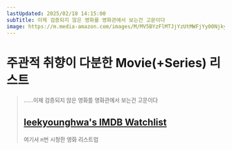 ```yaml
---
lastUpdated: 2025/02/18 14:15:00
subTitle: 이제 검증되지 않은 영화를 영화관에서 보는건 고문이다
image: https://m.media-amazon.com/images/M/MV5BYzFlMTJjYzUtMWFjYy00NjkyLTg1Y2EtYmZkMjdlOGQ1ZGYwL2ltYWdlXkEyXkFqcGdeQXVyMTQxNzMzNDI@._V1_.jpg
---
```


# 주관적 취향이 다분한 Movie(+Series) 리스트

> ......이제 검증되지 않은 영화를 영화관에서 보는건 고문이다   
> ## [leekyounghwa's IMDB Watchlist](https://www.imdb.com/user/ur191119219/watchlist/?ref_=ext_shr_lnk)  
> 여기서 n번 시청한 영화 리스트업

<br/>

<template v-for="(movie, idx) in movies" >
    <div class="container" :id="movieId(movie.name)">
            <a :href="movie.link" target="_blank"><img class="movie-img" :src="movie.img"/></a>
        <div class="blog-content">
            <h4>{{movie.date}}</h4>
            <h3>
                <a :href="`#${movieId(movie.name)}`"
                    class="header-anchor"
                    aria-hidden="true">#</a>
                {{idx+1}}. {{movie.name}}
            </h3>
            <p>{{movie.memo}}</p>
            <ul><li class="star" v-for="star in movie.star">⭐</li></ul>
        </div>
    </div>
</template>

<script>
import movieList from '@data/movieList.json'

export default {
    methods: {
        movieId(name) {
            return name.replaceAll(' ', '-');
        },
    },
    data() {
        return {
            movies: movieList.subjective,
        }
    }
}
</script>

<style scoped>
h3 {
    margin-top: 10px;
    margin-bottom: 0;
}

p {
    margin-top: 10px;
    margin-bottom: 0;
    font-size: 0.9em;
}

h4 {
    margin-bottom: 0;
}

ul {
    padding: 0;
    margin: 0;
}

.container {
    display: flex;
    scroll-margin-block-start: 70px;
    flex-wrap: wrap; /* Wrap the items to prevent overflow */
}

.movie-img {
    cursor: pointer;
    height: 200px;
    width: 150px;
    margin-right: 40px;
    object-fit: cover; 
}

.blog-content {
    flex: 2;
    display: flex;
    flex-direction: column;
    justify-content: flex-start;
    padding-left: 20px;
    padding-right: 20px;
}

.star {
    display: inline-block; /* 원래대로 가로 정렬 */
    margin-right: 2px; /* Optional: 별 사이 간격 조정 */
    font-size: 1.3em; /* 폰트 크기를 1.5배로 설정 */
}

ul {
    padding: 0;
    margin: 0;
    display: flex; /* ul을 flex로 만들어 가로 정렬 */
    list-style-type: none; /* 불필요한 기본 마커 없애기 */
}

@media (max-width: 800px) {
    .container {
        margin-top: 80px;
        flex-direction: column;
        align-items: center; /* 이미지와 콘텐츠를 가운데 정렬 */
    }
    
    .movie-img {
        height: 200px;
        margin-right: 0;
        margin-bottom: 20px; /* Optional, if you want space below the image */
    }
    
    .blog-content {
        text-align: left; /* 텍스트를 왼쪽으로 정렬 */
        flex: 1; /* flex 값을 1로 설정하여 공간을 고르게 분배 */
        display: flex;
        flex-direction: column;
        justify-content: flex-start;
        align-items: flex-start; /* 자식 요소들을 왼쪽으로 정렬 */
        width: 100%; /* 블로그 콘텐츠 너비를 100%로 설정하여 박스 크기 일관되게 */
        box-sizing: border-box; /* 여백과 패딩을 포함한 크기 계산 */
    }

    .blog-cover {
        margin: 0 auto;
    }
}
</style>